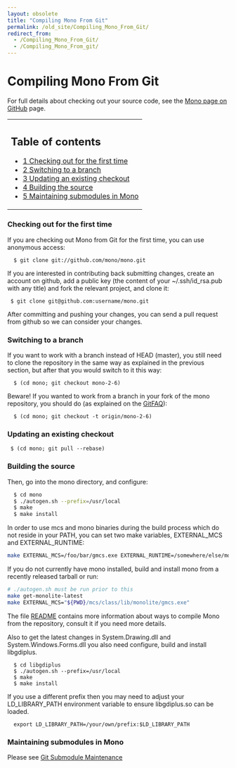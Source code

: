 ```yaml
---
layout: obsolete
title: "Compiling Mono From Git"
permalink: /old_site/Compiling_Mono_From_Git/
redirect_from:
  - /Compiling_Mono_From_Git/
  - /Compiling_Mono_From_git/
---
```


Compiling Mono From Git
=======================

For full details about checking out your source code, see the [Mono page on GitHub](http://github.com/mono) page.

<table>
<col width="100%" />
<tbody>
<tr class="odd">
<td align="left"><h2>Table of contents</h2>
<ul>
<li><a href="#checking-out-for-the-first-time">1 Checking out for the first time</a></li>
<li><a href="#switching-to-a-branch">2 Switching to a branch</a></li>
<li><a href="#updating-an-existing-checkout">3 Updating an existing checkout</a></li>
<li><a href="#building-the-source">4 Building the source</a></li>
<li><a href="#maintaining-submodules-in-mono">5 Maintaining submodules in Mono</a></li>
</ul></td>
</tr>
</tbody>
</table>

### Checking out for the first time

If you are checking out Mono from Git for the first time, you can use anonymous access:

      $ git clone git://github.com/mono/mono.git

If you are interested in contributing back submitting changes, create an account on github, add a public key (the content of your \~/.ssh/id\_rsa.pub with any title) and fork the relevant project, and clone it:

     $ git clone git@github.com:username/mono.git

After committing and pushing your changes, you can send a pull request from github so we can consider your changes.

### Switching to a branch

If you want to work with a branch instead of HEAD (master), you still need to clone the repository in the same way as explained in the previous section, but after that you would switch to it this way:

      $ (cd mono; git checkout mono-2-6) 

Beware! If you wanted to work from a branch in your fork of the mono repository, you should do (as explained on the [GitFAQ]({{site.github.url}}/old_site/GitFAQ "GitFAQ")):

      $ (cd mono; git checkout -t origin/mono-2-6) 

### Updating an existing checkout

     $ (cd mono; git pull --rebase)

### Building the source

Then, go into the mono directory, and configure:

``` bash
  $ cd mono
  $ ./autogen.sh --prefix=/usr/local
  $ make
  $ make install
```

In order to use mcs and mono binaries during the build process which do not reside in your PATH, you can set two make variables, EXTERNAL\_MCS and EXTERNAL\_RUNTIME:

``` bash
make EXTERNAL_MCS=/foo/bar/gmcs.exe EXTERNAL_RUNTIME=/somewhere/else/mono
```

If you do not currently have mono installed, build and install mono from a recently released tarball or run:

``` bash
# ./autogen.sh must be run prior to this
make get-monolite-latest
make EXTERNAL_MCS="${PWD}/mcs/class/lib/monolite/gmcs.exe"
```

The file [README](http://github.com/mono/mono/blob/master/README) contains more information about ways to compile Mono from the repository, consult it if you need more details.

Also to get the latest changes in System.Drawing.dll and System.Windows.Forms.dll you also need configure, build and install libgdiplus.

      $ cd libgdiplus
      $ ./autogen.sh --prefix=/usr/local
      $ make
      $ make install

If you use a different prefix then you may need to adjust your LD\_LIBRARY\_PATH environment variable to ensure libgdiplus.so can be loaded.

      export LD_LIBRARY_PATH=/your/own/prefix:$LD_LIBRARY_PATH

### Maintaining submodules in Mono

Please see [Git Submodule Maintenance]({{site.github.url}}/old_site/Git_Submodule_Maintenance "Git Submodule Maintenance")

